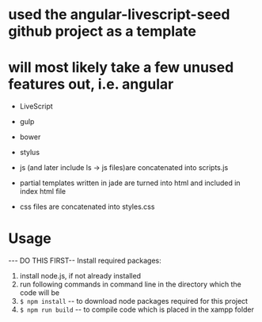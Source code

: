 # used the angular-livescript-seed github project as a template
# will most likely take a few unused features out, i.e. angular

* LiveScript
* gulp
* bower
* stylus

* js (and later include ls -> js files)are concatenated into scripts.js
* partial templates written in jade are turned into html and included in index html file
* css files are concatenated into styles.css

# Usage
--- DO THIS FIRST--
Install required packages:
1.    install node.js, if not already installed
2.    run following commands in command line in the directory which the code will be
3.    `$ npm install` -- to download node packages required for this project
4.    `$ npm run build` -- to compile code which is placed in the xampp folder